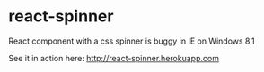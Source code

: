 react-spinner
=============

React component with a css spinner is buggy in IE on Windows 8.1

See it in action here:
http://react-spinner.herokuapp.com
